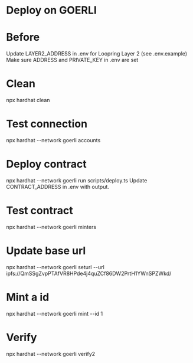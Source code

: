 # Deploy on GOERLI

# Before
Update LAYER2_ADDRESS in .env for Loopring Layer 2 (see .env.example)
Make sure ADDRESS and PRIVATE_KEY in .env are set

# Clean
npx hardhat clean

# Test connection
npx hardhat --network goerli accounts

# Deploy contract
npx hardhat --network goerli run scripts/deploy.ts
Update CONTRACT_ADDRESS in .env with output.

# Test contract
npx hardhat --network goerli minters

# Update base url
npx hardhat --network goerli seturl --url ipfs://QmSSgZvpPTAfVR8HPde4j4quZCf86DW2PrtH1YWnSPZWkd/

# Mint a id
npx hardhat --network goerli mint --id 1

# Verify
npx hardhat --network goerli verify2
